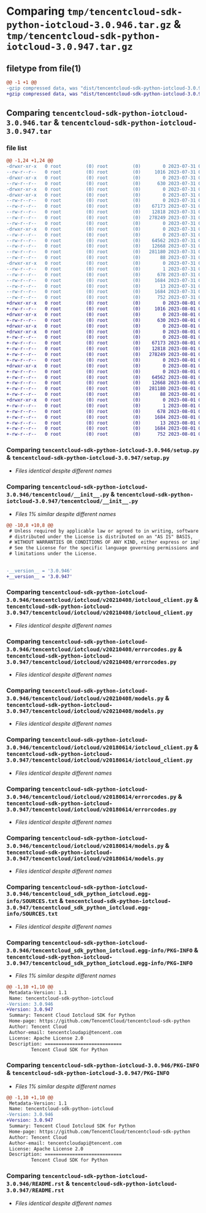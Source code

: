 # Comparing `tmp/tencentcloud-sdk-python-iotcloud-3.0.946.tar.gz` & `tmp/tencentcloud-sdk-python-iotcloud-3.0.947.tar.gz`

## filetype from file(1)

```diff
@@ -1 +1 @@
-gzip compressed data, was "dist/tencentcloud-sdk-python-iotcloud-3.0.946.tar", last modified: Mon Jul 31 00:30:22 2023, max compression
+gzip compressed data, was "dist/tencentcloud-sdk-python-iotcloud-3.0.947.tar", last modified: Tue Aug  1 00:50:27 2023, max compression
```

## Comparing `tencentcloud-sdk-python-iotcloud-3.0.946.tar` & `tencentcloud-sdk-python-iotcloud-3.0.947.tar`

### file list

```diff
@@ -1,24 +1,24 @@
-drwxr-xr-x   0 root         (0) root         (0)        0 2023-07-31 00:30:22.000000 tencentcloud-sdk-python-iotcloud-3.0.946/
--rw-r--r--   0 root         (0) root         (0)     1016 2023-07-31 00:30:21.000000 tencentcloud-sdk-python-iotcloud-3.0.946/setup.py
-drwxr-xr-x   0 root         (0) root         (0)        0 2023-07-31 00:30:22.000000 tencentcloud-sdk-python-iotcloud-3.0.946/tencentcloud/
--rw-r--r--   0 root         (0) root         (0)      630 2023-07-31 00:30:21.000000 tencentcloud-sdk-python-iotcloud-3.0.946/tencentcloud/__init__.py
-drwxr-xr-x   0 root         (0) root         (0)        0 2023-07-31 00:30:22.000000 tencentcloud-sdk-python-iotcloud-3.0.946/tencentcloud/iotcloud/
-drwxr-xr-x   0 root         (0) root         (0)        0 2023-07-31 00:30:22.000000 tencentcloud-sdk-python-iotcloud-3.0.946/tencentcloud/iotcloud/v20210408/
--rw-r--r--   0 root         (0) root         (0)        0 2023-07-31 00:30:21.000000 tencentcloud-sdk-python-iotcloud-3.0.946/tencentcloud/iotcloud/v20210408/__init__.py
--rw-r--r--   0 root         (0) root         (0)    67173 2023-07-31 00:30:21.000000 tencentcloud-sdk-python-iotcloud-3.0.946/tencentcloud/iotcloud/v20210408/iotcloud_client.py
--rw-r--r--   0 root         (0) root         (0)    12818 2023-07-31 00:30:21.000000 tencentcloud-sdk-python-iotcloud-3.0.946/tencentcloud/iotcloud/v20210408/errorcodes.py
--rw-r--r--   0 root         (0) root         (0)   278249 2023-07-31 00:30:21.000000 tencentcloud-sdk-python-iotcloud-3.0.946/tencentcloud/iotcloud/v20210408/models.py
--rw-r--r--   0 root         (0) root         (0)        0 2023-07-31 00:30:21.000000 tencentcloud-sdk-python-iotcloud-3.0.946/tencentcloud/iotcloud/__init__.py
-drwxr-xr-x   0 root         (0) root         (0)        0 2023-07-31 00:30:22.000000 tencentcloud-sdk-python-iotcloud-3.0.946/tencentcloud/iotcloud/v20180614/
--rw-r--r--   0 root         (0) root         (0)        0 2023-07-31 00:30:21.000000 tencentcloud-sdk-python-iotcloud-3.0.946/tencentcloud/iotcloud/v20180614/__init__.py
--rw-r--r--   0 root         (0) root         (0)    64562 2023-07-31 00:30:21.000000 tencentcloud-sdk-python-iotcloud-3.0.946/tencentcloud/iotcloud/v20180614/iotcloud_client.py
--rw-r--r--   0 root         (0) root         (0)    12668 2023-07-31 00:30:21.000000 tencentcloud-sdk-python-iotcloud-3.0.946/tencentcloud/iotcloud/v20180614/errorcodes.py
--rw-r--r--   0 root         (0) root         (0)   281180 2023-07-31 00:30:21.000000 tencentcloud-sdk-python-iotcloud-3.0.946/tencentcloud/iotcloud/v20180614/models.py
--rw-r--r--   0 root         (0) root         (0)       88 2023-07-31 00:30:22.000000 tencentcloud-sdk-python-iotcloud-3.0.946/setup.cfg
-drwxr-xr-x   0 root         (0) root         (0)        0 2023-07-31 00:30:22.000000 tencentcloud-sdk-python-iotcloud-3.0.946/tencentcloud_sdk_python_iotcloud.egg-info/
--rw-r--r--   0 root         (0) root         (0)        1 2023-07-31 00:30:22.000000 tencentcloud-sdk-python-iotcloud-3.0.946/tencentcloud_sdk_python_iotcloud.egg-info/dependency_links.txt
--rw-r--r--   0 root         (0) root         (0)      678 2023-07-31 00:30:22.000000 tencentcloud-sdk-python-iotcloud-3.0.946/tencentcloud_sdk_python_iotcloud.egg-info/SOURCES.txt
--rw-r--r--   0 root         (0) root         (0)     1684 2023-07-31 00:30:22.000000 tencentcloud-sdk-python-iotcloud-3.0.946/tencentcloud_sdk_python_iotcloud.egg-info/PKG-INFO
--rw-r--r--   0 root         (0) root         (0)       13 2023-07-31 00:30:22.000000 tencentcloud-sdk-python-iotcloud-3.0.946/tencentcloud_sdk_python_iotcloud.egg-info/top_level.txt
--rw-r--r--   0 root         (0) root         (0)     1684 2023-07-31 00:30:22.000000 tencentcloud-sdk-python-iotcloud-3.0.946/PKG-INFO
--rw-r--r--   0 root         (0) root         (0)      752 2023-07-31 00:30:21.000000 tencentcloud-sdk-python-iotcloud-3.0.946/README.rst
+drwxr-xr-x   0 root         (0) root         (0)        0 2023-08-01 00:50:27.000000 tencentcloud-sdk-python-iotcloud-3.0.947/
+-rw-r--r--   0 root         (0) root         (0)     1016 2023-08-01 00:50:27.000000 tencentcloud-sdk-python-iotcloud-3.0.947/setup.py
+drwxr-xr-x   0 root         (0) root         (0)        0 2023-08-01 00:50:27.000000 tencentcloud-sdk-python-iotcloud-3.0.947/tencentcloud/
+-rw-r--r--   0 root         (0) root         (0)      630 2023-08-01 00:50:27.000000 tencentcloud-sdk-python-iotcloud-3.0.947/tencentcloud/__init__.py
+drwxr-xr-x   0 root         (0) root         (0)        0 2023-08-01 00:50:27.000000 tencentcloud-sdk-python-iotcloud-3.0.947/tencentcloud/iotcloud/
+drwxr-xr-x   0 root         (0) root         (0)        0 2023-08-01 00:50:27.000000 tencentcloud-sdk-python-iotcloud-3.0.947/tencentcloud/iotcloud/v20210408/
+-rw-r--r--   0 root         (0) root         (0)        0 2023-08-01 00:50:27.000000 tencentcloud-sdk-python-iotcloud-3.0.947/tencentcloud/iotcloud/v20210408/__init__.py
+-rw-r--r--   0 root         (0) root         (0)    67173 2023-08-01 00:50:27.000000 tencentcloud-sdk-python-iotcloud-3.0.947/tencentcloud/iotcloud/v20210408/iotcloud_client.py
+-rw-r--r--   0 root         (0) root         (0)    12818 2023-08-01 00:50:27.000000 tencentcloud-sdk-python-iotcloud-3.0.947/tencentcloud/iotcloud/v20210408/errorcodes.py
+-rw-r--r--   0 root         (0) root         (0)   278249 2023-08-01 00:50:27.000000 tencentcloud-sdk-python-iotcloud-3.0.947/tencentcloud/iotcloud/v20210408/models.py
+-rw-r--r--   0 root         (0) root         (0)        0 2023-08-01 00:50:27.000000 tencentcloud-sdk-python-iotcloud-3.0.947/tencentcloud/iotcloud/__init__.py
+drwxr-xr-x   0 root         (0) root         (0)        0 2023-08-01 00:50:27.000000 tencentcloud-sdk-python-iotcloud-3.0.947/tencentcloud/iotcloud/v20180614/
+-rw-r--r--   0 root         (0) root         (0)        0 2023-08-01 00:50:27.000000 tencentcloud-sdk-python-iotcloud-3.0.947/tencentcloud/iotcloud/v20180614/__init__.py
+-rw-r--r--   0 root         (0) root         (0)    64562 2023-08-01 00:50:27.000000 tencentcloud-sdk-python-iotcloud-3.0.947/tencentcloud/iotcloud/v20180614/iotcloud_client.py
+-rw-r--r--   0 root         (0) root         (0)    12668 2023-08-01 00:50:27.000000 tencentcloud-sdk-python-iotcloud-3.0.947/tencentcloud/iotcloud/v20180614/errorcodes.py
+-rw-r--r--   0 root         (0) root         (0)   281180 2023-08-01 00:50:27.000000 tencentcloud-sdk-python-iotcloud-3.0.947/tencentcloud/iotcloud/v20180614/models.py
+-rw-r--r--   0 root         (0) root         (0)       88 2023-08-01 00:50:27.000000 tencentcloud-sdk-python-iotcloud-3.0.947/setup.cfg
+drwxr-xr-x   0 root         (0) root         (0)        0 2023-08-01 00:50:27.000000 tencentcloud-sdk-python-iotcloud-3.0.947/tencentcloud_sdk_python_iotcloud.egg-info/
+-rw-r--r--   0 root         (0) root         (0)        1 2023-08-01 00:50:27.000000 tencentcloud-sdk-python-iotcloud-3.0.947/tencentcloud_sdk_python_iotcloud.egg-info/dependency_links.txt
+-rw-r--r--   0 root         (0) root         (0)      678 2023-08-01 00:50:27.000000 tencentcloud-sdk-python-iotcloud-3.0.947/tencentcloud_sdk_python_iotcloud.egg-info/SOURCES.txt
+-rw-r--r--   0 root         (0) root         (0)     1684 2023-08-01 00:50:27.000000 tencentcloud-sdk-python-iotcloud-3.0.947/tencentcloud_sdk_python_iotcloud.egg-info/PKG-INFO
+-rw-r--r--   0 root         (0) root         (0)       13 2023-08-01 00:50:27.000000 tencentcloud-sdk-python-iotcloud-3.0.947/tencentcloud_sdk_python_iotcloud.egg-info/top_level.txt
+-rw-r--r--   0 root         (0) root         (0)     1684 2023-08-01 00:50:27.000000 tencentcloud-sdk-python-iotcloud-3.0.947/PKG-INFO
+-rw-r--r--   0 root         (0) root         (0)      752 2023-08-01 00:50:27.000000 tencentcloud-sdk-python-iotcloud-3.0.947/README.rst
```

### Comparing `tencentcloud-sdk-python-iotcloud-3.0.946/setup.py` & `tencentcloud-sdk-python-iotcloud-3.0.947/setup.py`

 * *Files identical despite different names*

### Comparing `tencentcloud-sdk-python-iotcloud-3.0.946/tencentcloud/__init__.py` & `tencentcloud-sdk-python-iotcloud-3.0.947/tencentcloud/__init__.py`

 * *Files 1% similar despite different names*

```diff
@@ -10,8 +10,8 @@
 # Unless required by applicable law or agreed to in writing, software
 # distributed under the License is distributed on an "AS IS" BASIS,
 # WITHOUT WARRANTIES OR CONDITIONS OF ANY KIND, either express or implied.
 # See the License for the specific language governing permissions and
 # limitations under the License.
 
 
-__version__ = '3.0.946'
+__version__ = '3.0.947'
```

### Comparing `tencentcloud-sdk-python-iotcloud-3.0.946/tencentcloud/iotcloud/v20210408/iotcloud_client.py` & `tencentcloud-sdk-python-iotcloud-3.0.947/tencentcloud/iotcloud/v20210408/iotcloud_client.py`

 * *Files identical despite different names*

### Comparing `tencentcloud-sdk-python-iotcloud-3.0.946/tencentcloud/iotcloud/v20210408/errorcodes.py` & `tencentcloud-sdk-python-iotcloud-3.0.947/tencentcloud/iotcloud/v20210408/errorcodes.py`

 * *Files identical despite different names*

### Comparing `tencentcloud-sdk-python-iotcloud-3.0.946/tencentcloud/iotcloud/v20210408/models.py` & `tencentcloud-sdk-python-iotcloud-3.0.947/tencentcloud/iotcloud/v20210408/models.py`

 * *Files identical despite different names*

### Comparing `tencentcloud-sdk-python-iotcloud-3.0.946/tencentcloud/iotcloud/v20180614/iotcloud_client.py` & `tencentcloud-sdk-python-iotcloud-3.0.947/tencentcloud/iotcloud/v20180614/iotcloud_client.py`

 * *Files identical despite different names*

### Comparing `tencentcloud-sdk-python-iotcloud-3.0.946/tencentcloud/iotcloud/v20180614/errorcodes.py` & `tencentcloud-sdk-python-iotcloud-3.0.947/tencentcloud/iotcloud/v20180614/errorcodes.py`

 * *Files identical despite different names*

### Comparing `tencentcloud-sdk-python-iotcloud-3.0.946/tencentcloud/iotcloud/v20180614/models.py` & `tencentcloud-sdk-python-iotcloud-3.0.947/tencentcloud/iotcloud/v20180614/models.py`

 * *Files identical despite different names*

### Comparing `tencentcloud-sdk-python-iotcloud-3.0.946/tencentcloud_sdk_python_iotcloud.egg-info/SOURCES.txt` & `tencentcloud-sdk-python-iotcloud-3.0.947/tencentcloud_sdk_python_iotcloud.egg-info/SOURCES.txt`

 * *Files identical despite different names*

### Comparing `tencentcloud-sdk-python-iotcloud-3.0.946/tencentcloud_sdk_python_iotcloud.egg-info/PKG-INFO` & `tencentcloud-sdk-python-iotcloud-3.0.947/tencentcloud_sdk_python_iotcloud.egg-info/PKG-INFO`

 * *Files 1% similar despite different names*

```diff
@@ -1,10 +1,10 @@
 Metadata-Version: 1.1
 Name: tencentcloud-sdk-python-iotcloud
-Version: 3.0.946
+Version: 3.0.947
 Summary: Tencent Cloud Iotcloud SDK for Python
 Home-page: https://github.com/TencentCloud/tencentcloud-sdk-python
 Author: Tencent Cloud
 Author-email: tencentcloudapi@tencent.com
 License: Apache License 2.0
 Description: ============================
         Tencent Cloud SDK for Python
```

### Comparing `tencentcloud-sdk-python-iotcloud-3.0.946/PKG-INFO` & `tencentcloud-sdk-python-iotcloud-3.0.947/PKG-INFO`

 * *Files 1% similar despite different names*

```diff
@@ -1,10 +1,10 @@
 Metadata-Version: 1.1
 Name: tencentcloud-sdk-python-iotcloud
-Version: 3.0.946
+Version: 3.0.947
 Summary: Tencent Cloud Iotcloud SDK for Python
 Home-page: https://github.com/TencentCloud/tencentcloud-sdk-python
 Author: Tencent Cloud
 Author-email: tencentcloudapi@tencent.com
 License: Apache License 2.0
 Description: ============================
         Tencent Cloud SDK for Python
```

### Comparing `tencentcloud-sdk-python-iotcloud-3.0.946/README.rst` & `tencentcloud-sdk-python-iotcloud-3.0.947/README.rst`

 * *Files identical despite different names*

